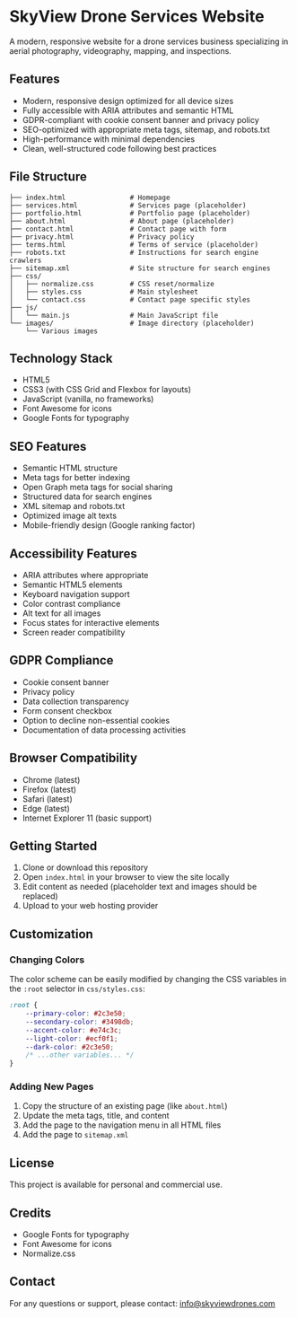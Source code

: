 # SkyView Drone Services Website

A modern, responsive website for a drone services business specializing in aerial photography, videography, mapping, and inspections.

## Features

- Modern, responsive design optimized for all device sizes
- Fully accessible with ARIA attributes and semantic HTML
- GDPR-compliant with cookie consent banner and privacy policy
- SEO-optimized with appropriate meta tags, sitemap, and robots.txt
- High-performance with minimal dependencies
- Clean, well-structured code following best practices

## File Structure

```
├── index.html                # Homepage
├── services.html             # Services page (placeholder)
├── portfolio.html            # Portfolio page (placeholder)
├── about.html                # About page (placeholder)
├── contact.html              # Contact page with form
├── privacy.html              # Privacy policy
├── terms.html                # Terms of service (placeholder)
├── robots.txt                # Instructions for search engine crawlers
├── sitemap.xml               # Site structure for search engines
├── css/
│   ├── normalize.css         # CSS reset/normalize
│   ├── styles.css            # Main stylesheet
│   └── contact.css           # Contact page specific styles
├── js/
│   └── main.js               # Main JavaScript file
└── images/                   # Image directory (placeholder)
    └── Various images
```

## Technology Stack

- HTML5
- CSS3 (with CSS Grid and Flexbox for layouts)
- JavaScript (vanilla, no frameworks)
- Font Awesome for icons
- Google Fonts for typography

## SEO Features

- Semantic HTML structure
- Meta tags for better indexing
- Open Graph meta tags for social sharing
- Structured data for search engines
- XML sitemap and robots.txt
- Optimized image alt texts
- Mobile-friendly design (Google ranking factor)

## Accessibility Features

- ARIA attributes where appropriate
- Semantic HTML5 elements
- Keyboard navigation support
- Color contrast compliance
- Alt text for all images
- Focus states for interactive elements
- Screen reader compatibility

## GDPR Compliance

- Cookie consent banner
- Privacy policy
- Data collection transparency
- Form consent checkbox
- Option to decline non-essential cookies
- Documentation of data processing activities

## Browser Compatibility

- Chrome (latest)
- Firefox (latest)
- Safari (latest)
- Edge (latest)
- Internet Explorer 11 (basic support)

## Getting Started

1. Clone or download this repository
2. Open `index.html` in your browser to view the site locally
3. Edit content as needed (placeholder text and images should be replaced)
4. Upload to your web hosting provider

## Customization

### Changing Colors

The color scheme can be easily modified by changing the CSS variables in the `:root` selector in `css/styles.css`:

```css
:root {
    --primary-color: #2c3e50;
    --secondary-color: #3498db;
    --accent-color: #e74c3c;
    --light-color: #ecf0f1;
    --dark-color: #2c3e50;
    /* ...other variables... */
}
```

### Adding New Pages

1. Copy the structure of an existing page (like `about.html`)
2. Update the meta tags, title, and content
3. Add the page to the navigation menu in all HTML files
4. Add the page to `sitemap.xml`

## License

This project is available for personal and commercial use.

## Credits

- Google Fonts for typography
- Font Awesome for icons
- Normalize.css

## Contact

For any questions or support, please contact:
info@skyviewdrones.com 